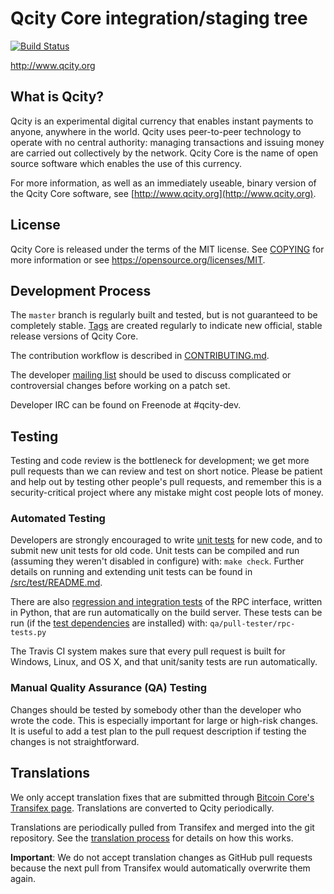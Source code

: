 Qcity Core integration/staging tree
=====================================

[![Build Status](https://travis-ci.org/qcity-project/qcity.svg?branch=master)](https://travis-ci.org/qcity-project/qcity)

http://www.qcity.org

What is Qcity?
----------------

Qcity is an experimental digital currency that enables instant payments to
anyone, anywhere in the world. Qcity uses peer-to-peer technology to operate
with no central authority: managing transactions and issuing money are carried
out collectively by the network. Qcity Core is the name of open source
software which enables the use of this currency.

For more information, as well as an immediately useable, binary version of
the Qcity Core software, see [http://www.qcity.org](http://www.qcity.org).

License
-------

Qcity Core is released under the terms of the MIT license. See [COPYING](COPYING) for more
information or see https://opensource.org/licenses/MIT.

Development Process
-------------------

The `master` branch is regularly built and tested, but is not guaranteed to be
completely stable. [Tags](https://github.com/qcity/qcity/tags) are created
regularly to indicate new official, stable release versions of Qcity Core.

The contribution workflow is described in [CONTRIBUTING.md](CONTRIBUTING.md).

The developer [mailing list](https://groups.google.com/forum/#!forum/qcity-dev)
should be used to discuss complicated or controversial changes before working
on a patch set.

Developer IRC can be found on Freenode at #qcity-dev.

Testing
-------

Testing and code review is the bottleneck for development; we get more pull
requests than we can review and test on short notice. Please be patient and help out by testing
other people's pull requests, and remember this is a security-critical project where any mistake might cost people
lots of money.

### Automated Testing

Developers are strongly encouraged to write [unit tests](src/test/README.md) for new code, and to
submit new unit tests for old code. Unit tests can be compiled and run
(assuming they weren't disabled in configure) with: `make check`. Further details on running
and extending unit tests can be found in [/src/test/README.md](/src/test/README.md).

There are also [regression and integration tests](/qa) of the RPC interface, written
in Python, that are run automatically on the build server.
These tests can be run (if the [test dependencies](/qa) are installed) with: `qa/pull-tester/rpc-tests.py`

The Travis CI system makes sure that every pull request is built for Windows, Linux, and OS X, and that unit/sanity tests are run automatically.

### Manual Quality Assurance (QA) Testing

Changes should be tested by somebody other than the developer who wrote the
code. This is especially important for large or high-risk changes. It is useful
to add a test plan to the pull request description if testing the changes is
not straightforward.

Translations
------------

We only accept translation fixes that are submitted through [Bitcoin Core's Transifex page](https://www.transifex.com/projects/p/bitcoin/).
Translations are converted to Qcity periodically.

Translations are periodically pulled from Transifex and merged into the git repository. See the
[translation process](doc/translation_process.md) for details on how this works.

**Important**: We do not accept translation changes as GitHub pull requests because the next
pull from Transifex would automatically overwrite them again.
